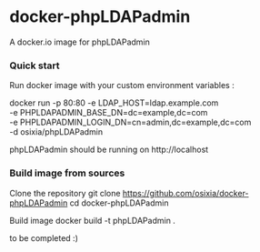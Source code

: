 docker-phpLDAPadmin
===================

A docker.io image for phpLDAPadmin

### Quick start
Run docker image with your custom environment variables :

docker run -p 80:80 -e LDAP_HOST=ldap.example.com \
               -e PHPLDAPADMIN_BASE_DN=dc=example,dc=com \
               -e PHPLDAPADMIN_LOGIN_DN=cn=admin,dc=example,dc=com \
               -d osixia/phpLDAPadmin

phpLDAPadmin should be running on http://localhost

### Build image from sources

Clone the repository 
    git clone https://github.com/osixia/docker-phpLDAPadmin
    cd docker-phpLDAPadmin

Build image
    docker build -t phpLDAPadmin .

to be completed :)

